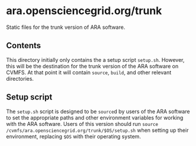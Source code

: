 # ara.opensciencegrid.org/trunk

Static files for the trunk version of ARA software.

## Contents

This directory initially only contains the a setup script `setup.sh`. However, this will be the destination for the trunk version of the ARA software on CVMFS. At that point it will contain `source`, `build`, and other relevant directories.

## Setup script

The `setup.sh` script is designed to be `source`d by users of the ARA software to set the appropriate paths and other environment variables for working with the ARA software. Users of this version should run `source /cvmfs/ara.opensciencegrid.org/trunk/$OS/setup.sh` when setting up their environment, replacing `$OS` with their operating system.
